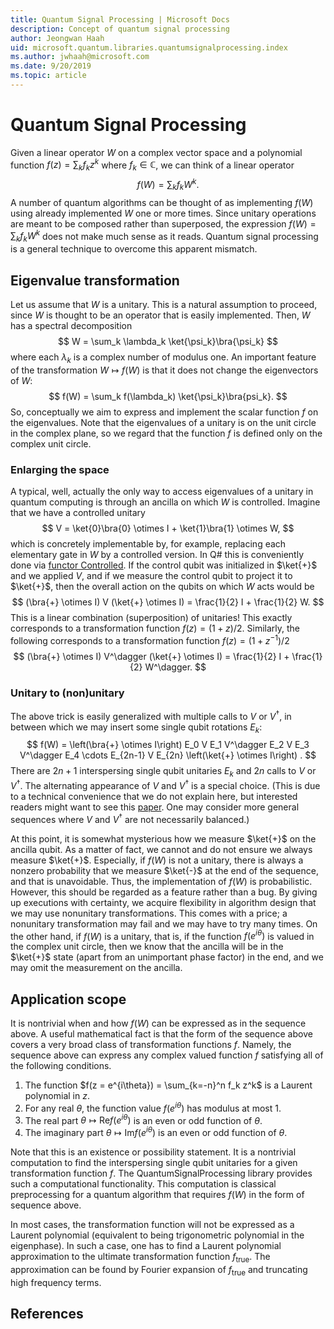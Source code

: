 ```yaml
---
title: Quantum Signal Processing | Microsoft Docs 
description: Concept of quantum signal processing
author: Jeongwan Haah
uid: microsoft.quantum.libraries.quantumsignalprocessing.index
ms.author: jwhaah@microsoft.com 
ms.date: 9/20/2019
ms.topic: article
---
```


# Quantum Signal Processing

Given a linear operator $W$ on a complex vector space and a polynomial function $f(z) = \sum_k f_k z^k$ where $f_k \in \mathbb{C}$,
we can think of a linear operator 
$$
f(W) = \sum_k f_k W^k.
$$
A number of quantum algorithms can be thought of as implementing $f(W)$ using already implemented $W$ one or more times.
Since unitary operations are meant to be composed rather than superposed,
the expression $f(W) = \sum_k f_k W^k$ does not make much sense as it reads.
Quantum signal processing is a general technique to overcome this apparent mismatch.

## Eigenvalue transformation

Let us assume that $W$ is a unitary.
This is a natural assumption to proceed, since $W$ is thought to be an operator that is easily implemented.
Then, $W$ has a spectral decomposition
$$
W = \sum_k \lambda_k \ket{\psi_k}\bra{\psi_k}
$$
where each $\lambda_k$ is a complex number of modulus one.
An important feature of the transformation $W \mapsto f(W)$ is that it does not change the eigenvectors of $W$:
$$
f(W) = \sum_k f(\lambda_k) \ket{\psi_k}\bra{psi_k}.
$$
So, conceptually we aim to express and implement the scalar function $f$ on the eigenvalues.
Note that the eigenvalues of a unitary is on the unit circle in the complex plane,
so we regard that the function $f$ is defined only on the complex unit circle.

### Enlarging the space

A typical, well, actually the only way to access eigenvalues of a unitary in quantum computing 
is through an ancilla on which $W$ is controlled.
Imagine that we have a controlled unitary
$$
V = \ket{0}\bra{0} \otimes I + \ket{1}\bra{1} \otimes W,
$$
which is concretely implementable by, for example, replacing each elementary gate in $W$ by a controlled version.
In Q# this is conveniently done via [functor Controlled](xref:microsoft.quantum.language.type-model#functors).
If the control qubit was initialized in $\ket{+}$ and we applied $V$, and if we measure the control qubit to project it to $\ket{+}$,
then the overall action on the qubits on which $W$ acts would be
$$
(\bra{+} \otimes I) V (\ket{+} \otimes I) = \frac{1}{2} I + \frac{1}{2} W.
$$
This is a linear combination (superposition) of unitaries!
This exactly corresponds to a transformation function $f(z) = (1+z)/2$.
Similarly, the following corresponds to a transformation function $f(z) = (1+z^{-1})/2$
$$
(\bra{+} \otimes I) V^\dagger (\ket{+} \otimes I) = \frac{1}{2} I + \frac{1}{2} W^\dagger.
$$

### Unitary to (non)unitary

The above trick is easily generalized with multiple calls to $V$ or $V^\dagger$,
in between which we may insert some single qubit rotations $E_k$:
$$
f(W) =
\left(\bra{+} \otimes I\right)  E_0 V E_1 V^\dagger E_2 V E_3 V^\dagger E_4 \cdots E_{2n-1} V E_{2n} \left(\ket{+} \otimes I\right) .
$$ 
There are $2n+1$ interspersing single qubit unitaries $E_k$ and $2n$ calls to $V$ or $V^\dagger$.
The alternating appearance of $V$ and $V^\dagger$ is a special choice.
(This is due to a technical convenience that we do not explain here, but interested readers might want to see this [paper](https://arxiv.org/abs/1806.10236).
One may consider more general sequences where $V$ and $V^\dagger$ are not necessarily balanced.)

At this point, it is somewhat mysterious how we measure $\ket{+}$ on the ancilla qubit.
As a matter of fact, we cannot and do not ensure we always measure $\ket{+}$.
Especially, if $f(W)$ is not a unitary, there is always a nonzero probability that we measure $\ket{-}$ 
at the end of the sequence, and that is unavoidable.
Thus, the implementation of $f(W)$ is probabilistic.
However, this should be regarded as a feature rather than a bug.
By giving up executions with certainty, we acquire flexibility in algorithm design
that we may use nonunitary transformations.
This comes with a price; a nonunitary transformation may fail and we may have to try many times.
On the other hand, if $f(W)$ is a unitary, that is, if the function $f(e^{i\theta})$ is valued in the complex unit circle,
then we know that the ancilla will be in the $\ket{+}$ state (apart from an unimportant phase factor) in the end,
and we may omit the measurement on the ancilla.

## Application scope

It is nontrivial when and how $f(W)$ can be expressed as in the sequence above.
A useful mathematical fact is that the form of the sequence above covers a very broad class of transformation functions $f$.
Namely, the sequence above can express any complex valued function $f$ satisfying all of the following conditions.

1. The function $f(z = e^{i\theta}) = \sum_{k=-n}^n f_k z^k$ is a Laurent polynomial in $z$.
2. For any real $\theta$, the function value $f(e^{i\theta})$ has modulus at most 1.
3. The real part $\theta \mapsto \mathrm{Re} f(e^{i\theta})$ is an even or odd function of $\theta$.
4. The imaginary part $\theta \mapsto \mathrm{Im} f(e^{i\theta})$ is an even or odd function of $\theta$.


Note that this is an existence or possibility statement.
It is a nontrivial computation to find the interspersing single qubit unitaries for a given transformation function $f$.
The QuantumSignalProcessing library provides such a computational functionality.
This computation is classical preprocessing for a quantum algorithm that requires $f(W)$ in the form of sequence above.

In most cases, the transformation function will not be expressed as a Laurent polynomial 
(equivalent to being trigonometric polynomial in the eigenphase).
In such a case, one has to find a Laurent polynomial approximation to the ultimate transformation function $f_\text{true}$.
The approximation can be found by Fourier expansion of $f_\text{true}$ and truncating high frequency terms.

## References

